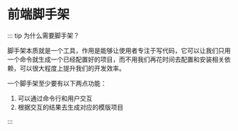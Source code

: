 # 前端脚手架

::: tip 为什么需要脚手架？

脚手架本质就是一个工具，作用是能够让使用者专注于写代码，它可以让我们只用一个命令就生成一个已经配置好的项目，而不用我们再花时间去配置和安装相关依赖，可以很大程度上提升我们的开发效率。

一个脚手架至少要有以下两点功能：

1. 可以通过命令行和用户交互
2. 根据交互的结果去生成对应的模版项目

:::

